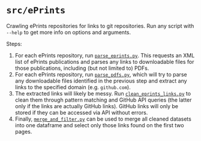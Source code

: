 # `src/ePrints`

Crawling ePrints repositories for links to git repositories. Run any script with `--help` to get more info on options and arguments.

Steps: 

1. For each ePrints repository, run [`parse_eprints.py`](./parse_eprints.py). This requests an XML list of ePrints publications and parses any links to downloadable files for those publications, including (but not limited to) PDFs.
2. For each ePrints repository, run [`parse_pdfs.py`](./parse_pdfs.py), which will try to parse any downloadable files identified in the previous step and extract any links to the specified domain (e.g. `github.com`).
3. The extracted links will likely be messy. Run [`clean_eprints_links.py`](./clean_eprints_links.py) to clean them through pattern matching and GitHub API queries (the latter only if the links are actually GitHub links). GitHub links will only be stored if they can be accessed via API without errors. 
4. Finally, [`merge_and_filter.py`](./merge_and_filter.py) can be used to merge all cleaned datasets into one dataframe and select only those links found on the first two pages.
